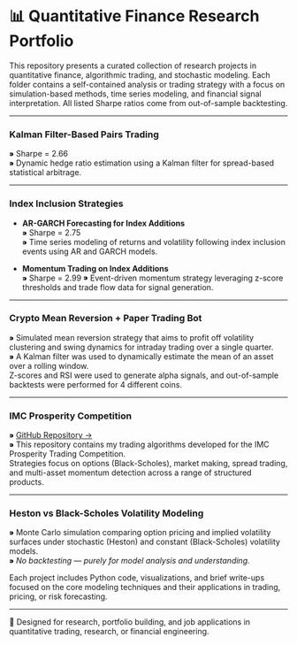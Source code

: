 # 📊 Quantitative Finance Research Portfolio

This repository presents a curated collection of research projects in quantitative finance, algorithmic trading, and stochastic modeling. Each folder contains a self-contained analysis or trading strategy with a focus on simulation-based methods, time series modeling, and financial signal interpretation. All listed Sharpe ratios come from out-of-sample backtesting.

---
### Kalman Filter-Based Pairs Trading  
⁍ Sharpe = 2.66  
⁍ Dynamic hedge ratio estimation using a Kalman filter for spread-based statistical arbitrage.

---

### Index Inclusion Strategies  

- **AR-GARCH Forecasting for Index Additions**  
  ⁍ Sharpe = 2.75  
  ⁍ Time series modeling of returns and volatility following index inclusion events using AR and GARCH models.

- **Momentum Trading on Index Additions**  
  ⁍ Sharpe = 2.99
  ⁍ Event-driven momentum strategy leveraging z-score thresholds and trade flow data for signal generation.

---

### Crypto Mean Reversion + Paper Trading Bot  
⁍ Simulated mean reversion strategy that aims to profit off volatility clustering and swing dynamics for intraday trading over a single quarter.  
⁍ A Kalman filter was used to dynamically estimate the mean of an asset over a rolling window.  
Z-scores and RSI were used to generate alpha signals, and out-of-sample backtests were performed for 4 different coins.

---

### IMC Prosperity Competition  
⁍ [GitHub Repository →](https://github.com/ctbowler/prosperity3-trading)  
⁍ This repository contains my trading algorithms developed for the IMC Prosperity Trading Competition.  
Strategies focus on options (Black-Scholes), market making, spread trading, and multi-asset momentum detection across a range of structured products.

---

### Heston vs Black-Scholes Volatility Modeling  
⁍ Monte Carlo simulation comparing option pricing and implied volatility surfaces under stochastic (Heston) and constant (Black-Scholes) volatility models.  
⁍ *No backtesting — purely for model analysis and understanding.*


  

Each project includes Python code, visualizations, and brief write-ups focused on the core modeling techniques and their applications in trading, pricing, or risk forecasting.

---

📎 Designed for research, portfolio building, and job applications in quantitative trading, research, or financial engineering.

